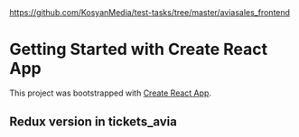 ##
https://github.com/KosyanMedia/test-tasks/tree/master/aviasales_frontend

# Getting Started with Create React App
This project was bootstrapped with [Create React App](https://github.com/facebook/create-react-app).

## Redux version in tickets_avia

